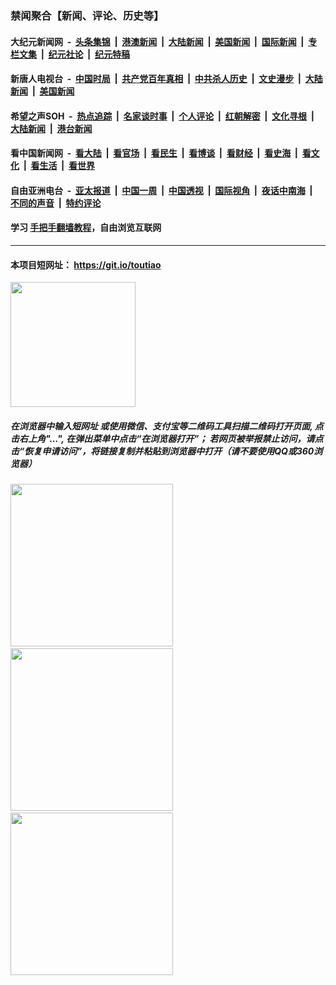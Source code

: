 ### 禁闻聚合【新闻、评论、历史等】

#### 大纪元新闻网 &nbsp;-&nbsp; [头条集锦](indexes/E头条集锦.md?t=02061744) &nbsp;|&nbsp; [港澳新闻](indexes/E港澳新闻.md?t=02061744)  &nbsp;|&nbsp; [大陆新闻](indexes/E大陆新闻.md?t=02061744) &nbsp;|&nbsp; [美国新闻](indexes/E美国新闻.md?t=02061744) &nbsp;|&nbsp; [国际新闻](indexes/E国际新闻.md?t=02061744) &nbsp;|&nbsp; [专栏文集](indexes/E专栏文集.md?t=02061744) &nbsp;|&nbsp; [纪元社论](indexes/E纪元社论.md?t=02061744) &nbsp;|&nbsp; [纪元特稿](indexes/E纪元特稿.md?t=02061744) 

#### 新唐人电视台 &nbsp;-&nbsp; [中国时局](indexes/N中国时局.md?t=02061744) &nbsp;|&nbsp; [共产党百年真相](indexes/N共产党百年真相.md?t=02061744) &nbsp;|&nbsp; [中共杀人历史](indexes/N中共杀人历史.md?t=02061744) &nbsp;|&nbsp; [文史漫步](indexes/N文史漫步.md?t=02061744) &nbsp;|&nbsp; [大陆新闻](indexes/N大陆新闻.md?t=02061744) &nbsp;|&nbsp; [美国新闻](indexes/N美国新闻.md?t=02061744)

#### 希望之声SOH &nbsp;-&nbsp; [热点追踪](indexes/H热点追踪.md?t=02061744) &nbsp;|&nbsp; [名家谈时事](indexes/H名家谈时事.md?t=02061744) &nbsp;|&nbsp; [个人评论](indexes/H个人评论.md?t=02061744)  &nbsp;|&nbsp; [红朝解密](indexes/H红朝解密.md?t=02061744) &nbsp;|&nbsp; [文化寻根](indexes/H文化寻根.md?t=02061744) &nbsp;|&nbsp; [大陆新闻](indexes/H大陆新闻.md?t=02061744) &nbsp;|&nbsp; [港台新闻](indexes/H港台新闻.md?t=02061744)

#### 看中国新闻网 &nbsp;-&nbsp; [看大陆](indexes/S看大陆.md?t=02061744) &nbsp;|&nbsp; [看官场](indexes/S看官场.md?t=02061744) &nbsp;|&nbsp; [看民生](indexes/S看民生.md?t=02061744)  &nbsp;|&nbsp; [看博谈](indexes/S看博谈.md?t=02061744) &nbsp;|&nbsp; [看财经](indexes/S看财经.md?t=02061744) &nbsp;|&nbsp; [看史海](indexes/S看史海.md?t=02061744) &nbsp;|&nbsp; [看文化](indexes/S看文化.md?t=02061744) &nbsp;|&nbsp; [看生活](indexes/S看生活.md?t=02061744) &nbsp;|&nbsp; [看世界](indexes/S看世界.md?t=02061744)

#### 自由亚洲电台 &nbsp;-&nbsp; [亚太报道](indexes/R亚太报道.md?t=02061744) &nbsp;|&nbsp; [中国一周](indexes/R中国一周.md?t=02061744) &nbsp;|&nbsp; [中国透视](indexes/R中国透视.md?t=02061744)  &nbsp;|&nbsp; [国际视角](indexes/R国际视角.md?t=02061744) &nbsp;|&nbsp; [夜话中南海](indexes/R夜话中南海.md?t=02061744) &nbsp;|&nbsp; [不同的声音](indexes/R不同的声音.md?t=02061744) &nbsp;|&nbsp; [特约评论](indexes/R特约评论.md?t=02061744)

#### 学习 [手把手翻墙教程](https://github.com/gfw-breaker/guides/wiki)，自由浏览互联网

----

#### 本项目短网址： https://git.io/toutiao
<img src="https://raw.githubusercontent.com/gfw-breaker/banned-news/master/scripts/img/qr.png" width="200px"/>  

##### 在浏览器中输入短网址 或使用微信、支付宝等二维码工具扫描二维码打开页面, 点击右上角"...", 在弹出菜单中点击“在浏览器打开”； 若网页被举报禁止访问，请点击“恢复申请访问”，将链接复制并粘贴到浏览器中打开（请不要使用QQ或360浏览器）

<img src="https://raw.githubusercontent.com/gfw-breaker/banned-news/master/scripts/img/1.png" width="260px"/> &nbsp; <img src="https://raw.githubusercontent.com/gfw-breaker/banned-news/master/scripts/img/2.png" width="260px"/> &nbsp; <img src="https://raw.githubusercontent.com/gfw-breaker/banned-news/master/scripts/img/3.png" width="260px"/>
